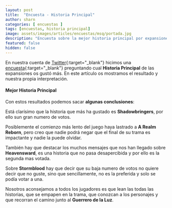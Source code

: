 ```yaml
---
layout: post
title:  "Encuesta - Historia Principal"
author: sharn
categories: [ encuestas ]
tags: [encuestas, historia principal]
image: assets/images/articles/encuestas/msq/portada.jpg
description: "Encuesta sobre la mejor historia principal por expansiones."
featured: false
hidden: false
---
```


En nuestra cuenta de [Twitter](https://twitter.com/GacetaEorzea){:target="_blank"} hicimos una [encuesta](https://twitter.com/GacetaEorzea/status/1417530378991046659){:target="_blank"} preguntando cual **Historia Principal** de las expansiones os gustó más. En este artículo os mostramos el resultado y nuestra propia interpretación.

<script src="https://cdn.jsdelivr.net/npm/chart.js"></script>

#### Mejor Historia Principal

<div class="container">
    <div class="row">
        <div class="col">
            <div class="card">
                <div class="card-body">
                    <canvas id="msq"></canvas>
                </div>
            </div>
        </div>
     </div>     
</div>

<script>
var msq = document.getElementById("msq");
if (msq) {
  new Chart(msq, {
  type: 'bar',
  options: {
    indexAxis: 'y',
    plugins: {
      legend: {
        display: false
      },
    },
  },  
  data: {
      labels: [
        'Shadowbringers',
        'Heavensward',
        'Stormblood',
        'A Realm Reborn',        
      ],
      datasets: [{
        label: '',
        data: [
          64.2,
          24.4,
          6.5,
          4.9],
        backgroundColor: [          
          '#4C3FA1',
          '#406FEA',
          '#E22102',
          '#298BB0'
        ],
        axis: 'y',
      }]
    },
  });
}
</script>


Con estos resultados podemos sacar **algunas conclusiones**:

Está clarísimo que la historia que más ha gustado es **Shadowbringers**, por ello sun gran numero de votos. 

Posiblemente el comienzo más lento del juego haya lastrado a **A Realm Reborn**, pero creo que nadie podrá negar que el final de su trama es impactante y nadie la puede olvidar.

También hay que destacar los muchos mensajes que nos han llegado sobre **Heavensward**, es una historia que no pasa desapercibida y por ello es la segunda mas votada. 

Sobre **Stormblood** hay que decir que su baja numero de votos no quiere decir que no guste, sino que sencillamente, no es la preferida y solo se podía votar a una.

Nosotros aconsejamos a todos los jugadores es que lean las todas las historias, que se empapen en la trama, que conozcan a los personajes y que recorran el camino junto al **Guerrero de la Luz**.